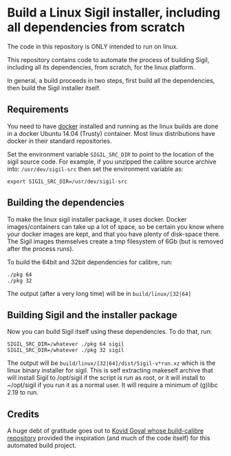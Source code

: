 Build a Linux Sigil installer, including all dependencies from scratch
=======================================================================

The code in this repository is ONLY intended to run on linux.

This repository contains code to automate the process of building Sigil,
including all its dependencies, from scratch, for the linux platform.

In general, a build proceeds in two steps, first build all the dependencies, then
build the Sigil installer itself.

Requirements
---------------

You need to have [docker](https://www.docker.com/) installed and running as the linux builds are done in a docker Ubuntu 14.04 (Trusty) container. Most linux distributions have docker in their standard repositories.

Set the environment variable `SIGIL_SRC_DIR` to point to the location of
the sigil source code. For example, if you unzipped the calibre source archive into: `/usr/dev/sigil-src` then set the environment variable as:

```
export SIGIL_SRC_DIR=/usr/dev/sigil-src
```

Building the dependencies
----------------------------

To make the linux sigil installer package, it uses docker. Docker images/containers can take up a lot of space, so be certain you know where your docker images are kept, and that you have plenty of disk-space there. The Sigil images themselves create a tmp filesystem of 6Gb (but is removed after the process runs).

To build the 64bit and 32bit dependencies for calibre, run:

```
./pkg 64
./pkg 32
```

The output (after a very long time) will be in `build/linux/[32|64]`

Building Sigil and the installer package
------------------------------------------

Now you can build Sigil itself using these dependencies. To do that, run:

```
SIGIL_SRC_DIR=/whatever ./pkg 64 sigil
SIGIL_SRC_DIR=/whatever ./pkg 32 sigil
```

The output will be `build/linux/[32|64]/dist/Sigil-v*run.xz` which is the linux
binary installer for sigil. This is self extracting makeself archive that will install Sigil to /opt/sigil if the script is run as root, or it will install to ~/opt/sigil if you run it as a normal user. It will require a minimum of (g)libc 2.19 to run.

Credits
---------

A huge debt of gratitude goes out to [Kovid Goyal whose build-calibre repository](https://github.com/kovidgoyal/build-calibre) provided the inspiration (and much of the code itself) for this automated build project.
